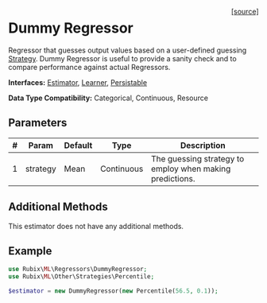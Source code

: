 <span style="float:right;"><a href="https://github.com/RubixML/RubixML/blob/master/src/Regressors/DummyRegressor.php">[source]</a></span>

# Dummy Regressor
Regressor that guesses output values based on a user-defined guessing [Strategy](../other/strategies/api.md). Dummy Regressor is useful to provide a sanity check and to compare performance against actual Regressors.

**Interfaces:** [Estimator](../estimator.md), [Learner](../learner.md), [Persistable](../persistable.md)

**Data Type Compatibility:** Categorical, Continuous, Resource

## Parameters
| # | Param | Default | Type | Description |
|---|---|---|---|---|
| 1 | strategy | Mean | Continuous | The guessing strategy to employ when making predictions. |

## Additional Methods
This estimator does not have any additional methods.

## Example
```php
use Rubix\ML\Regressors\DummyRegressor;
use Rubix\ML\Other\Strategies\Percentile;

$estimator = new DummyRegressor(new Percentile(56.5, 0.1));
```